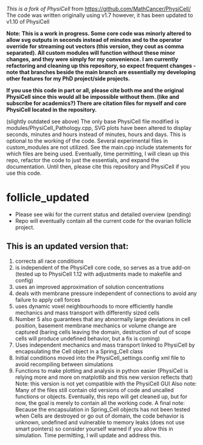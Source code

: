 *This is a fork of PhysiCell* from https://github.com/MathCancer/PhysiCell/ 
The code was written originally using v1.7 however, it has been updated to v1.10 of PhysiCell

**Note: This is a work in progress. Some core code was minorly altered to allow svg outputs in seconds instead of minutes and to the operator override for streaming out vectors (this version, they cout as comma separated). All custom modules will function without these minor changes, and they were simply for my convenience. I am currently refactoring and cleaning up this repository, so expect frequent changes - note that branches beside the main branch are essentially my developing other features for my PhD project/side projects.**

**If you use this code in part or all, please cite both me and the original PhysiCell since this would all be impossible without them. (like and subscribe for academics?) There are citation files for myself and core PhysiCell located in the repository.**


(slightly outdated see above) The only base PhysiCell file modified is modules/PhysiCell_Pathology.cpp, SVG plots have been altered to display seconds, minutes and hours instead of minutes, hours and days. This is optional to the working of the code. 
Several experimental files in custom_modules are not utilized. See the main.cpp include statements for which files are being used. Eventually, time permitting, I will clean up this repo, refactor the code to just the essentials, and expand the documentation.
Until then, please cite this repository and PhysiCell if you use this code.


# follicle_updated
- Please see wiki for the current status and detailed overview (pending)
- Repo will eventually contain all the current code for the ovarian follicle project.

## This is an updated version that:
1. corrects all race conditions
2. is independent of the PhysiCell core code, so serves as a true add-on (tested up to PhysiCell 1.12 with adjustments made to makefile and config)
3. uses an improved approximation of solution concentrations
4. deals with membrane pressure independent of connections to avoid any failure to apply cell forces
5. uses dynamic voxel neighbourhoods to more efficiently handle mechanics and mass transport with differently sized cells
6. Number 5 also guarantees that any abnormally large deviations in cell position, basement membrane mechanics or volume change are captured (baring cells leaving the domain, destruction of out of scope cells will produce undefined behavior, but a fix is coming)
7. Uses independent mechanics and mass transport linked to PhysiCell by encapsulating the Cell object in a Spring_Cell class
8. Initial conditions moved into the PhysiCell_settings.config xml file to avoid recompiling between simulations
9. Functions to make plotting and analysis in python easier (PhysiCell is relying more and more on matplotlib and this new version reflects that)
Note: this version is not yet compatible with the PhysiCell GUI
Also note: Many of the files still contain old versions of code and uncalled functions or objects. Eventually, this repo will get cleaned up, but for now, the goal is merely to contain all the working code.
A final note: Because the encapsulation in Spring_Cell objects has not been tested when Cells are destroyed or go out of domain, the code behavior is unknown, undefined and vulnerable to memory leaks (does not use smart pointers) so consider yourself warned if you allow this in simulation. Time permitting, I will update and address this. 
